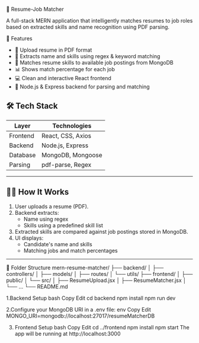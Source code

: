 🧠 Resume-Job Matcher

A full-stack MERN application that intelligently matches resumes to job roles based on extracted skills and name recognition using PDF parsing.



🚀 Features

- 📄 Upload resume in PDF format
- 🧠 Extracts name and skills using regex & keyword matching
- 🎯 Matches resume skills to available job postings from MongoDB
- 📊 Shows match percentage for each job
- 💻 Clean and interactive React frontend
- 🔧 Node.js & Express backend for parsing and matching



## 🛠️ Tech Stack

| Layer     | Technologies                             |
|-----------|------------------------------------------|
| Frontend  | React, CSS, Axios                        |
| Backend   | Node.js, Express                         |
| Database  | MongoDB, Mongoose                        |
| Parsing   | pdf-parse, Regex                         |

---

## 🧑‍💻 How It Works

1. User uploads a resume (PDF).
2. Backend extracts:
   - Name using regex
   - Skills using a predefined skill list
3. Extracted skills are compared against job postings stored in MongoDB.
4. UI displays:
   - Candidate's name and skills
   - Matching jobs and match percentages

---

📂 Folder Structure
mern-resume-matcher/
├── backend/
│ ├── controllers/
│ ├── models/
│ ├── routes/
│ └── utils/
├── frontend/
│ ├── public/
│ └── src/
│ ├── ResumeUpload.jsx
│ ├── ResumeMatcher.jsx
│ └── ...
└── README.md

1.Backend Setup
bash
Copy
Edit
cd backend
npm install
npm run dev

2.Configure your MongoDB URI in a .env file:
env
Copy
Edit
MONGO_URI=mongodb://localhost:27017/resumeMatcherDB

3. Frontend Setup
bash
Copy
Edit
cd ../frontend
npm install
npm start
The app will be running at http://localhost:3000

